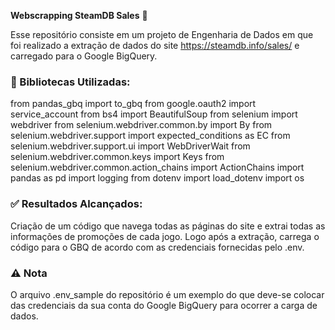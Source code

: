  **Webscrapping SteamDB Sales** 🤖

Esse repositório consiste em um projeto de Engenharia de Dados em que foi realizado a extração de dados do site https://steamdb.info/sales/ e carregado para o Google BigQuery.

### 🎯 Bibliotecas Utilizadas:

from pandas_gbq import to_gbq
from google.oauth2 import service_account
from bs4 import BeautifulSoup
from selenium import webdriver
from selenium.webdriver.common.by import By
from selenium.webdriver.support import expected_conditions as EC
from selenium.webdriver.support.ui import WebDriverWait
from selenium.webdriver.common.keys import Keys
from selenium.webdriver.common.action_chains import ActionChains
import pandas as pd
import logging
from dotenv import load_dotenv
import os

### ✅ Resultados Alcançados:
Criação de um código que navega todas as páginas do site e extrai todas as informações de promoções de cada jogo. Logo após a extração, carrega o código para o GBQ de acordo com as credenciais fornecidas pelo .env.

### ⚠️ Nota

O arquivo .env_sample do repositório é um exemplo do que deve-se colocar das credenciais da sua conta do Google BigQuery para ocorrer a carga de dados.

